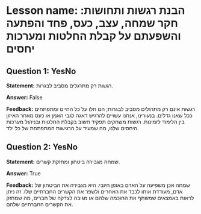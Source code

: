# Lesson name: הבנת רגשות ותחושות: חקר שמחה, עצב, כעס, פחד והפתעה והשפעתם על קבלת החלטות ומערכות יחסים

## Question 1: YesNo

**Statement:** רגשות רק מתרגלים מסביב לבגרות.

**Answer:** False

**Feedback:**
רגשות אינם רק מתרגלים מסביב לבגרות; הם חלו על כל החיים ומתפתחים ככל שאנו גדלים. בנעורינו, אנחנו עשויים להרגיש דאגה לגבי האמן או כעס מאחר האיזון בין הלימוד לזמינות. רגשות משחקים תפקיד חשוב בקבלת החלטות ובניהול מערכות היחסים שלנו, מה שמעיד על הרגישות המתפתחת של כל ילד.


## Question 2: YesNo

**Statement:** שמחה מגבירה ביטחון ומחזקת קשרים.

**Answer:** True

**Feedback:**
שמחה אכן משפיעה על האדם באופן חיובי. היא מגבירה את הביטחון של אדם, מעודדת אותו לכבד את האחרים ולשפר את הקשרים החברתיים שלו. זה ניתן לראות באמצאים שמשתף את החוכמה שלהם או מגיבה לצדקה של חברים, מה שמחזק את הקשרים החברתיים שלהם.

